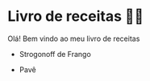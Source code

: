 # Livro de receitas :man_cook:

Olá! Bem vindo ao meu livro de receitas

- Strogonoff de Frango

- Pavê 
